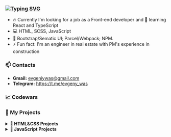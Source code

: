 ### [![Typing SVG](https://readme-typing-svg.herokuapp.com?color=000000&lines=Hello!+I'm+Evgeny+Vasiukevich+%F0%9F%91%8B)](https://git.io/typing-svg)

- 🔥 Currently I'm looking for a job as a Front-end developer and 🚀 learning React and TypeScript
- 💻 HTML, SCSS, JavaScript
- 🧰 Bootstrap/Sematic UI; Parcel/Webpack; NPM.
- ⚡ Fun fact: I'm an engineer in real estate with PM's experience in construction

### 📫 Contacts 
- **Gmail:** evgeniywas@gmail.com
- **Telegram:** https://t.me/evgeny_was

### 📈 Codewars
<!-- <img src='https://www.codewars.com/users/Oleg-Kolosov/badges/large'> -->


### 🔑 My Projects

<details><summary><b>🤖  HTML&CSS Projects</b></summary>
  
  <ul>
    <li><a href="https://github.com/EvgenyWas/VK-dashboard">The page of app with using CSS Grid</a></li>
    <li><a href="https://github.com/EvgenyWas/Landingpage-LaslesVPN">The landing page</a></li>
    <li><a href="https://github.com/EvgenyWas/Simple-Landing-Page">Easy responsive web page</a></li>
    <li><a href="https://github.com/EvgenyWas/Simple-Budget-App">Simple budget app with using Bootstrap 5</a></li>
    <li><a href="https://github.com/EvgenyWas/Image-Zoom-Hover-Effect">Image zoom hover effect</a></li>
    <li><a href="https://github.com/EvgenyWas/Figure-master">Figure master</a></li>
  </ul>
</details>

<details><summary><b>👾  JavaScript Projects</b></summary>
  
  <ul>
    <li><a href="https://github.com/EvgenyWas/todo-list">Improved Simple Todo List</a></li>
    <li><a href="https://github.com/EvgenyWas/simple-timer">Simple timer</a></li>
    <li><a href="https://github.com/EvgenyWas/Animated-circle-with-callback">Animated circle with callback</a></li>
  </ul>
</details>

